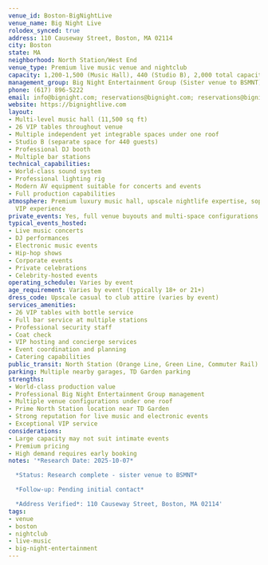 ```yaml
---
venue_id: Boston-BigNightLive
venue_name: Big Night Live
rolodex_synced: true
address: 110 Causeway Street, Boston, MA 02114
city: Boston
state: MA
neighborhood: North Station/West End
venue_type: Premium live music venue and nightclub
capacity: 1,200-1,500 (Music Hall), 440 (Studio B), 2,000 total capacity
management_group: Big Night Entertainment Group (Sister venue to BSMNT)
phone: (617) 896-5222
email: info@bignight.com; reservations@bignight.com; reservations@bignight.com
website: https://bignightlive.com
layout:
- Multi-level music hall (11,500 sq ft)
- 26 VIP tables throughout venue
- Multiple independent yet integrable spaces under one roof
- Studio B (separate space for 440 guests)
- Professional DJ booth
- Multiple bar stations
technical_capabilities:
- World-class sound system
- Professional lighting rig
- Modern AV equipment suitable for concerts and events
- Full production capabilities
atmosphere: Premium luxury music hall, upscale nightlife expertise, sophisticated
  VIP experience
private_events: Yes, full venue buyouts and multi-space configurations available
typical_events_hosted:
- Live music concerts
- DJ performances
- Electronic music events
- Hip-hop shows
- Corporate events
- Private celebrations
- Celebrity-hosted events
operating_schedule: Varies by event
age_requirement: Varies by event (typically 18+ or 21+)
dress_code: Upscale casual to club attire (varies by event)
services_amenities:
- 26 VIP tables with bottle service
- Full bar service at multiple stations
- Professional security staff
- Coat check
- VIP hosting and concierge services
- Event coordination and planning
- Catering capabilities
public_transit: North Station (Orange Line, Green Line, Commuter Rail)
parking: Multiple nearby garages, TD Garden parking
strengths:
- World-class production value
- Professional Big Night Entertainment Group management
- Multiple venue configurations under one roof
- Prime North Station location near TD Garden
- Strong reputation for live music and electronic events
- Exceptional VIP service
considerations:
- Large capacity may not suit intimate events
- Premium pricing
- High demand requires early booking
notes: '*Research Date: 2025-10-07*

  *Status: Research complete - sister venue to BSMNT*

  *Follow-up: Pending initial contact*

  *Address Verified*: 110 Causeway Street, Boston, MA 02114'
tags:
- venue
- boston
- nightclub
- live-music
- big-night-entertainment
---
```

